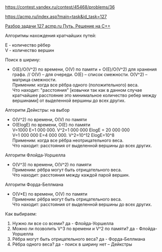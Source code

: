 https://contest.yandex.ru/contest/45468/problems/36

https://acmp.ru/index.asp?main=task&id_task=127 

[Разбор задачи 127 acmp.ru Путь. Решение на C++](https://www.youtube.com/watch?v=hamjeSbuuVQ&ab_channel=3.5%D0%B7%D0%B0%D0%B4%D0%B0%D1%87%D0%B8%D0%B2%D0%BD%D0%B5%D0%B4%D0%B5%D0%BB%D1%8E)

Алгоритмы нахождения кратчайших путей:

Е - количество рёбер  
V - количество вершин  


Поиск в ширину:

- O(Е)/O(V^2) по времени, O(V) по памяти + O(Е)/O(V^2) для хранения графа.  // O(V) – для очереди. O(Е) – список смежности. O(V^2) – матрица смежности.  
Применим: когда все рёбра одного (положительного) веса.   
Что находит: "расстояния" [ковычки так как в данном случае кратчайшее расстояние это минимальное количество ребер между вершинами] от выделенной вершины до всех других.   
 

Алгоритм Дейкстры: на выбор

- O(V^2) по времени, O(V) по памяти  
- О(ЕlоgЕ) по времени, O(Е) по памяти  
V=1000 Е=1 000 000. V^2=1 000 000 ЕlоgЕ = 20 000 000   
V=1 000 000 Е=4 000 000. V^2=10^12 ЕlоgЕ=10^8  
Применим: когда все рёбра неотрицательного веса.  
Что находит: расстояния от выделенной вершины до всех других.  


Алгоритм Флойда-Уоршелла

- O(V^3) по времени, O(V^2) по памяти  
Применим: рёбра могут быть отрицательного веса.  
Что находит: расстояния между каждой парой вершин.  


Алгоритм Форда-Беллмана

- O(V*Е) по времени, O(V) по памяти  
Применим: рёбра могут быть отрицательного веса.  
Что находит: расстояния от выделенной вершины до всех других.  
 

Как выбираем:

1. Нужно ли все со всеми? да - Флойда-Уоршелла  
2. Можно ли позволить V^3 по времени и V^2 по памяти? да - Флойда-Уоршелла  
3. Рёбра могут быть отрицательного веса? да - Форда-Беллмана  
4. Рёбра одного веса? да - поиск в ширину нет – Дейкстры  
